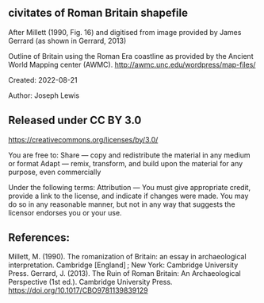 ## civitates of Roman Britain shapefile

After Millett (1990, Fig. 16) and digitised from image provided by James Gerrard (as shown in Gerrard, 2013)

Outline of Britain using the Roman Era coastline as provided by the Ancient World Mapping center (AWMC). http://awmc.unc.edu/wordpress/map-files/

Created: 2022-08-21

Author: Joseph Lewis

## Released under CC BY 3.0
https://creativecommons.org/licenses/by/3.0/

You are free to: 
Share — copy and redistribute the material in any medium or format 
Adapt — remix, transform, and build upon the material for any purpose, even commercially

Under the following terms: 
Attribution — You must give appropriate credit, provide a link to the license, and indicate if changes were made. You may do so in any reasonable manner, but not in any way that suggests the licensor endorses you or your use.

## References:
Millett, M. (1990). The romanization of Britain: an essay in archaeological interpretation. Cambridge [England] ; New York: Cambridge University Press.
Gerrard, J. (2013). The Ruin of Roman Britain: An Archaeological Perspective (1st ed.). Cambridge University Press. https://doi.org/10.1017/CBO9781139839129
